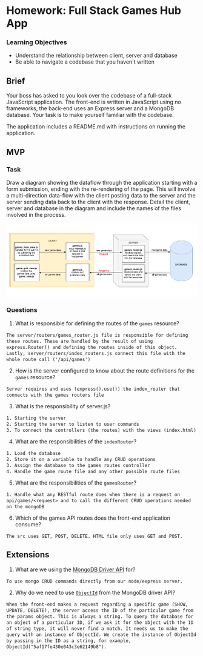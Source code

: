 # Homework: Full Stack Games Hub App

### Learning Objectives

- Understand the relationship between client, server and database
- Be able to navigate a codebase that you haven't written

## Brief

Your boss has asked to you look over the codebase of a full-stack JavaScript application. The front-end is written in JavaScript using no frameworks, the back-end uses an Express server and a MongoDB database. Your task is to make yourself familiar with the codebase.

The application includes a README.md with instructions on running the application.

## MVP

### Task

Draw a diagram showing the dataflow through the application starting with a form submission, ending with the re-rendering of the page. This will involve a multi-direction data-flow with the client posting data to the server and the server sending data back to the client with the response. Detail the client, server and database in the diagram and include the names of the files involved in the process.

![diagram](https://github.com/DetectiveAzul/cc-w13-d1-intro_to_js_full_stack/blob/master/images/full_stack_post_dataflow.png?raw=true)

### Questions

1. What is responsible for defining the routes of the `games` resource?

```
The server/routers/games_router.js file is responsible for defining these routes. These are handled by the result of using express.Router() and defining the routes inside of this object. Lastly, server/routers/index_routers.js connect this file with the whole route call ('/api/games')
```
2. How is the server configured to know about the route definitions for the `games` resource?
```
Server requires and uses (express().use()) the index_router that connects with the games routers file
```
3. What is the responsibility of server.js?
```
1. Starting the server
2. Starting the server to listen to user commands
3. To connect the controllers (the routes) with the views (index.html)
```
4. What are the responsibilities of the `indexRouter`?
```
1. Load the database
2. Store it on a variable to handle any CRUD operations
3. Assign the database to the games routes controller
4. Handle the game route file and any other possible route files
```
5. What are the responsibilities of the `gamesRouter`?
```
1. Handle what any RESTful route does when there is a request on api/games/<request> and to call the different CRUD operations needed on the mongoDB
```
6. Which of the games API routes does the front-end application consume?
```
The src uses GET, POST, DELETE. HTML file only uses GET and POST.
```

## Extensions

1. What are we using the [MongoDB Driver API](http://mongodb.github.io/node-mongodb-native/) for?
```
To use mongo CRUD commands directly from our node/express server.
```
2. Why do we need to use [`ObjectId`](https://mongodb.github.io/node-mongodb-native/api-bson-generated/objectid.html) from the MongoDB driver API?
```
When the front-end makes a request regarding a specific game (SHOW, UPDATE, DELETE), the server access the ID of the particular game from the params object. This is always a string. To query the database for an object of a particular ID, if we ask it for the object with the ID of string type, it will never find a match. It needs us to make the query with an instance of ObjectId. We create the instance of ObjectId by passing in the ID as a string, for example, ObjectId("5af17fe430e043c3e62149b8").
```
